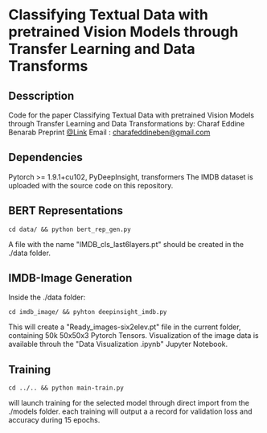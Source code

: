 # Classifying Textual Data with pretrained Vision Models through Transfer Learning and Data Transforms

## Desscription

Code for the paper Classifying Textual Data with pretrained Vision Models through Transfer Learning and Data Transformations by: Charaf Eddine Benarab
Preprint [@Link](https://arxiv.org/abs/2106.12479)
Email : charafeddineben@gmail.com

## Dependencies

Pytorch >= 1.9.1+cu102, PyDeepInsight, transformers
The IMDB dataset is uploaded with the source code on this repository. 

## BERT Representations

```
cd data/ && python bert_rep_gen.py
```

A file with the name "IMDB_cls_last6layers.pt" should be created in the ./data folder.

## IMDB-Image Generation 

Inside the ./data folder:

```
cd imdb_image/ && pyhton deepinsight_imdb.py 
```

This will create a "Ready_images-six2elev.pt" file in the current folder, containing 50k 50x50x3 Pytorch Tensors.
Visualization of the image data is available throuh the "Data Visualization .ipynb" Jupyter Notebook.

## Training 

```
cd ../.. && python main-train.py
```

will launch training for the selected model through direct import from the ./models folder.
each training will output a a record for validation loss and accuracy during 15 epochs.

